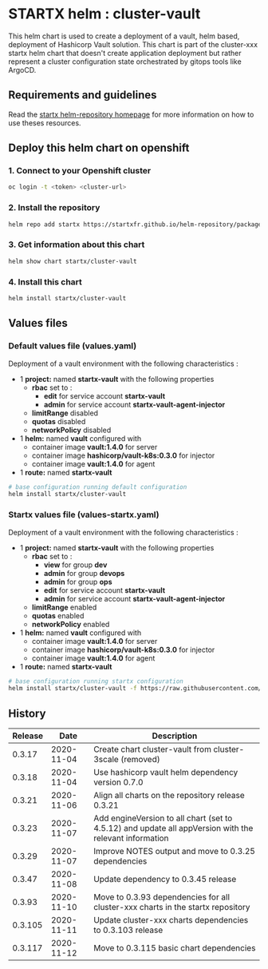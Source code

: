 # STARTX helm : cluster-vault

This helm chart is used to create a deployment of a vault, helm based, deployment of Hashicorp Vault solution.
This chart is part of the cluster-xxx startx helm chart that doesn't create application deployment but rather represent a cluster configuration
state orchestrated by gitops tools like ArgoCD.

## Requirements and guidelines

Read the [startx helm-repository homepage](https://startxfr.github.io/helm-repository) for
more information on how to use theses resources.

## Deploy this helm chart on openshift

### 1. Connect to your Openshift cluster

```bash
oc login -t <token> <cluster-url>
```

### 2. Install the repository

```bash
helm repo add startx https://startxfr.github.io/helm-repository/packages/
```

### 3. Get information about this chart

```bash
helm show chart startx/cluster-vault
```

### 4. Install this chart

```bash
helm install startx/cluster-vault
```

## Values files

### Default values file (values.yaml)

Deployment of a vault environment with the following characteristics :

- 1 **project:** named **startx-vault** with the following properties
  - **rbac** set to :
    - **edit** for service account **startx-vault**
    - **admin** for service account **startx-vault-agent-injector**
  - **limitRange** disabled
  - **quotas** disabled
  - **networkPolicy** disabled
- 1 **helm:** named **vault** configured with
  - container image **vault:1.4.0** for server
  - container image **hashicorp/vault-k8s:0.3.0** for injector
  - container image **vault:1.4.0** for agent
- 1 **route:** named **startx-vault**

```bash
# base configuration running default configuration
helm install startx/cluster-vault
```

### Startx values file (values-startx.yaml)

Deployment of a vault environment with the following characteristics :

- 1 **project:** named **startx-vault** with the following properties
  - **rbac** set to :
    - **view** for group **dev**
    - **admin** for group **devops**
    - **admin** for group **ops**
    - **edit** for service account **startx-vault**
    - **admin** for service account **startx-vault-agent-injector**
  - **limitRange** enabled
  - **quotas** enabled
  - **networkPolicy** enabled
- 1 **helm:** named **vault** configured with
  - container image **vault:1.4.0** for server
  - container image **hashicorp/vault-k8s:0.3.0** for injector
  - container image **vault:1.4.0** for agent
- 1 **route:** named **startx-vault**

```bash
# base configuration running startx configuration
helm install startx/cluster-vault -f https://raw.githubusercontent.com/startxfr/helm-repository/master/charts/cluster-vault/values-startx.yaml
```

## History

| Release | Date       | Description
| ------- | ---------- | -----------------------------------------------------
| 0.3.17  | 2020-11-04 | Create chart cluster-vault from cluster-3scale (removed)
| 0.3.18  | 2020-11-04 | Use hashicorp vault helm dependency version 0.7.0
| 0.3.21  | 2020-11-06 | Align all charts on the repository release 0.3.21
| 0.3.23  | 2020-11-07 | Add engineVersion to all chart (set to 4.5.12) and update all appVersion with the relevant information
| 0.3.29  | 2020-11-07 | Improve NOTES output and move to 0.3.25 dependencies
| 0.3.47  | 2020-11-08 | Update dependency to 0.3.45 release
| 0.3.93  | 2020-11-10 | Move to 0.3.93 dependencies for all cluster-xxx charts in the startx repository
| 0.3.105  | 2020-11-11 | Update cluster-xxx charts dependencies to 0.3.103 release
| 0.3.117  | 2020-11-12 | Move to 0.3.115 basic chart dependencies
